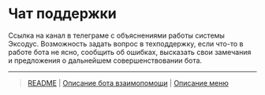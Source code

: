 # Чат поддержки 

Ссылка на канал в телеграме с объяснениями работы системы Эксодус. Возможность задать вопрос в техподдержку, если что-то в работе бота не ясно, сообщить об ошибках, высказать свои замечания и предложения о дальнейшем совершенствовании бота.

---
> [README](README.md)  |   [Описание бота взаимопомощи](../index.md)   |  [Описание меню](../faq/menu.md)
